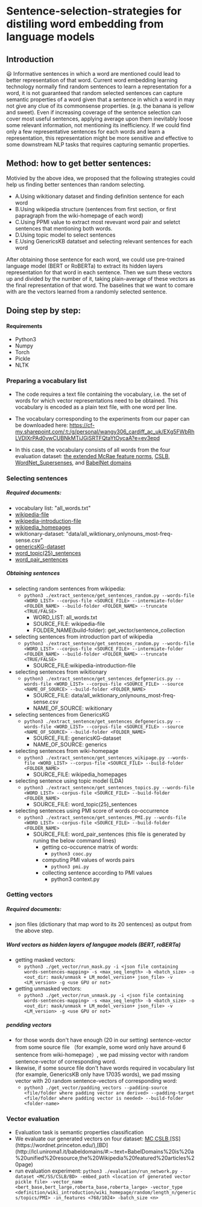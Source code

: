 
# Sentence-selection-strategies for distiling word embedding from language models

## Introduction

:smiley: Informative sentences in which a word are mentioned could lead to better representation of that word. Current word embedding learning technology normally find random sentences to learn a representation for a word, it is not guaranteed that random selected sentences can capture semantic properties of a word given that a sentence in which a word in may not give any clue of its commonsense properties. (e.g. the banana is yellow and sweet). Even if increasing coverage of the sentence selection can cover most useful sentences, applying average upon them inevitably loose some relevant information, not mentioning its inefficiency. If we could find only a few representative sentences for each words and learn a representation, this representation might be more sensitive and effective to some downstream NLP tasks that requires capturing semantic properties.

## Method: how to get better sentences:

Motivied by the above idea, we proposed that the following strategies could help us finding better sentences than random selecting.

  - A.Using wikitionary dataset and finding definition sentence for each word
  - B.Using wikipedia structure (sentences from first section, or first papragraph from the wiki-homepage of each word)
  - C.Using PPMI value to extract most revevant word pair and seletct sentences that mentioning both words.
  - D.Using topic model to select sentences
  - E.Using GenericsKB datatset and selecting relevant sentences for each word 
  
After obtaining those sentence for each word, we could use pre-trained language model (BERT or RoBERTa) to extract its hidden layers representation for that word in each sentence. Then we sum these vectors up and divided by the number of it, taking plain-average of these vectors as the final representation of that word. The baselines that we want to comare with are the vectors learned from a randomly selected sentence.

## Doing step by step:

#### Requirements
- Python3
- Numpy
- Torch
- Pickle
- NLTK

### Preparing a vocabulary list

- The code requires a text file containing the vocabulary, i.e. the set of words for which vector representations need to be obtained. This vocabulary is encoded as a plain text file, with one word per line.

- The vocabulary corresponding to the experiments from our paper can be downloaded here: https://cf-my.sharepoint.com/:t:/g/personal/wangy306_cardiff_ac_uk/EXg5FWbRhLVDlXrPAd0vwCUBNkMTiJGiSRTFQtaYtOycaA?e=ev3epd

- In this case, the vocabulary consists of all words from the four evaluation dataset: [the extended McRae feature norms](https://github.com/mbforbes/physical-commonsense), [CSLB](https://cslb.psychol.cam.ac.uk/propnorms#:~:text=The%20Centre%20for%20Speech%2C%20Language,feature%20representations%20of%20conceptual%20knowledge.), [WordNet_Supersenses](https://wordnet.princeton.edu/), and [BabelNet domains](http://lcl.uniroma1.it/babeldomains/#:~:text=BabelDomains%20is%20a%20unified%20resource,the%20Wikipedia%20featured%20articles%20page.)

### Selecting sentences

##### Required documents:
- vocabulary list: "all_words.txt"
- [wikipedia-file](https://doi.org/10.5281/zenodo.5570579)
- [wikipedia-introduction-file](https://doi.org/10.5281/zenodo.5570561)
- [wikipedia_homepages](https://doi.org/10.5281/zenodo.5570854)
- wikitionary-dataset: "data/all_wiktionary_onlynouns_most-freq-sense.csv"
- [genericsKG-dataset](https://allenai.org/data/genericskb)
- [word_topic(25)_sentences](https://doi.org/10.5281/zenodo.5570983)
- [word_pair_sentences](https://doi.org/10.5281/zenodo.5573754)

##### Obtaining sentences
- selecting random sentences from wikipedia: 
  - `python3 ./extract_sentence/get_sentences_random.py --words-file <WORD_LIST> --corpus-file <SOURCE_FILE> --intermiate-folder <FOLDER_NAME> --build-folder <FOLDER_NAME> --truncate <TRUE/FALSE>`
    - WORD_LIST: all_words.txt
    - SOURCE_FILE: wikipedia-file
    - FOLDER_NAME(build-folder): get_vector/sentence_collection
- selecting sentences from introduction part of wikipedia
  - `python3 ./extract_sentence/get_sentences_random.py --words-file <WORD_LIST> --corpus-file <SOURCE_FILE> --intermiate-folder <FOLDER_NAME> --build-folder <FOLDER_NAME> --truncate <TRUE/FALSE>`
    - SOURCE_FILE:wikipedia-introduction-file
- selecting sentences from wikitionary
  - `python3 ./extract_sentence/get_sentences_defgenerics.py --words-file <WORD_LIST> --corpus-file <SOURCE_FILE> --source <NAME_OF_SOURCE> --build-folder <FOLDER_NAME>`
    - SOURCE_FILE: data/all_wiktionary_onlynouns_most-freq-sense.csv
    - NAME_OF_SOURCE: wikitionary
- selecting sentences from GenericsKG
  - `python3 ./extract_sentence/get_sentences_defgenerics.py --words-file <WORD_LIST> --corpus-file <SOURCE_FILE> --source <NAME_OF_SOURCE> --build-folder <FOLDER_NAME>`
    - SOURCE_FILE: genericsKG-dataset
    - NAME_OF_SOURCE: generics
- selecting sentences from wiki-homepage
  - `python3 ./extract_sentence/get_sentences_wikipage.py --words-file <WORD_LIST> --corpus-file <SOURCE_FILE> --build-folder <FOLDER_NAME>`
    - SOURCE_FILE: wikipedia_homepages
- selecting sentence using topic model (LDA)
  - `python3 ./extract_sentence/get_sentences_topics.py --words-file <WORD_LIST> --corpus-file <SOURCE_FILE> --build-folder <FOLDER_NAME>` 
    - SOURCE_FILE: word_topic(25)_sentences
- selecting sentences using PMI score of words co-occurrence
  - `python3 ./extract_sentence/get_sentences_PMI.py --words-file <WORD_LIST> --corpus-file <SOURCE_FILE> --build-folder <FOLDER_NAME>`
    - SOURCE_FILE: word_pair_sentences (this file is generated by runing the below command lines)
      - getting co-occurence matrix of words: 
        - `python3 cooc.py`
      - computing PMI values of words pairs
        - `python3 pmi.py`
      - collecting sentence according to PMI values
        - python3 context.py

### Getting vectors

##### Required documents:
- json files (dictionary that map word to its 20 sentences) as output from the above step.
##### Word vectors as hidden layers of langugae models (BERT, roBERTa)
- getting masked vectors:
  - `python3 ./get_vector/run_mask.py -i <json file containing words-sentences-mapping> -s <max_seq_length> -b <batch_size> -o <out_dir: mask/unmask + LM_model_version+ json_file> -v <LM_version> -g <use GPU or not>`
- getting unmasked vectors:
  - `python3 ./get_vector/run_unmask.py -i <json file containing words-sentences-mapping> -s <max_seq_length> -b <batch_size> -o <out_dir: mask/unmask + LM_model_version+ json_file> -v <LM_version> -g <use GPU or not>`
##### pendding vectors
- for those words don't have enough (20 in our setting) sentence-vector from some source file （for example, some word only have around 6 sentence from wiki-homepage）, we pad missing vector with random sentence-vector of corresponding word.
- likewise, if some source file don't have words required in vocabulary list (for example, GenericsKB only have 17035 words), we pad mssing vector with 20 random sentence-vectors of corresponding word:
  - `python3 ./get_vector/padding_vectors --padding-source <file/folder where padding vector are derived> --padding-target <file/folder where padding vector is needed> --build-folder <folder-name> `
  
### Vector evaluation
- Evaluation task is semantic properties classification
- We evaluate our generated vectors on four dataset: [MC](https://github.com/mbforbes/physical-commonsense),[CSLB](https://cslb.psychol.cam.ac.uk/propnorms#:~:text=The%20Centre%20for%20Speech%2C%20Language,feature%20representations%20of%20conceptual%20knowledge.),[SS](https://wordnet.princeton.edu/),[BD](http://lcl.uniroma1.it/babeldomains/#:~:text=BabelDomains%20is%20a%20unified%20resource,the%20Wikipedia%20featured%20articles%20page)
- run evaluation experiment:
  `python3 ./evaluation/run_network.py -dataset <MC/SS/CSLB/BD> -embed_path <location of generated vector pickle file> -vector_name <bert_base,bert_large,roberta_base,roberta_large> -vector_type <definition/wiki_introduction/wiki_homepage/random/length_n/generics/topics/PMI> -in_features <768/1024> -batch_size <n>
`
